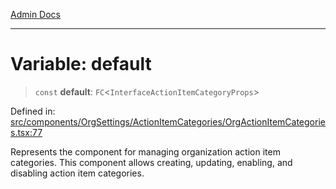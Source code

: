 [Admin Docs](/)

***

# Variable: default

> `const` **default**: `FC`\<`InterfaceActionItemCategoryProps`\>

Defined in: [src/components/OrgSettings/ActionItemCategories/OrgActionItemCategories.tsx:77](https://github.com/PalisadoesFoundation/talawa-admin/blob/main/src/components/OrgSettings/ActionItemCategories/OrgActionItemCategories.tsx#L77)

Represents the component for managing organization action item categories.
This component allows creating, updating, enabling, and disabling action item categories.
